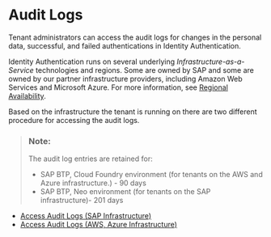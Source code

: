 <!-- loioad47e376d44949b3a4c809b9ea79ed3a -->

# Audit Logs

Tenant administrators can access the audit logs for changes in the personal data, successful, and failed authentications in Identity Authentication.

Identity Authentication runs on several underlying *Infrastructure-as-a-Service* technologies and regions. Some are owned by SAP and some are owned by our partner infrastructure providers, including Amazon Web Services and Microsoft Azure. For more information, see [Regional Availability](../regional-availability-be600ca.md).

Based on the infrastructure the tenant is running on there are two different procedure for accessing the audit logs.

> ### Note:  
> The audit log entries are retained for:
> 
> -   SAP BTP, Cloud Foundry environment \(for tenants on the AWS and Azure infrastructure.\) - 90 days
> -   SAP BTP, Neo environment \(for tenants on the SAP infrastructure\)- 201 days

-   [Access Audit Logs \(SAP Infrastructure\)](access-audit-logs-sap-infrastructure-9f6b9a4.md)
-   [Access Audit Logs \(AWS, Azure Infrastructure\)](access-audit-logs-aws-azure-infrastructure-a3e793c.md)


